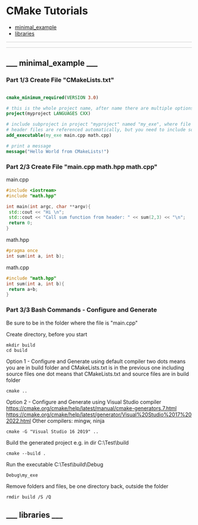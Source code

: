 # CMake Tutorials

* [minimal_example](#minimal_example)
* [libraries](#libraries)

<style>       
    hr{
        height: 1px;
        background-color: #ccc;
        border: none;
    }
</style>


***


<a name="minimal_example"></a>
___
## ___ minimal_example ___
### Part 1/3 Create File "CMakeLists.txt"

``` cmake

cmake_minimum_required(VERSION 3.0)

# this is the whole project name, after name there are multiple options
project(myproject LANGUAGES CXX)

# include subproject in project "myproject" named "my_exe", where file "main.cpp" will be aďded
# header files are referenced automatically, but you need to include source files
add_executable(my_exe main.cpp math.cpp)

# print a message
message("Hello World from CMakeLists!")


```

### Part 2/3 Create File "main.cpp math.hpp math.cpp"

main.cpp
``` cpp
#include <iostream>
#include "math.hpp"

int main(int argc, char **argv){
 std::cout << "Hi \n";
 std::cout << "Call sum function from header: " << sum(2,3) << "\n";
 return 0;
}

```

math.hpp
``` hpp
#pragma once
int sum(int a, int b);
```

math.cpp
``` cpp
#include "math.hpp"
int sum(int a, int b){
 return a+b;
}
```

### Part 3/3 Bash Commands - Configure and Generate


Be sure to be in the folder where the file is "main.cpp" 

Create directory, before you start
```
mkdir build
cd build
```


Option 1 - Configure and Generate using default compiler 
two dots means you are in build folder and CMakeLists.txt is in the previous one including source files
one dot means that CMakeLists.txt and source files are in build folder
```
cmake .. 
```

Option 2 - Configure and Generate using Visual Studio compiler
https://cmake.org/cmake/help/latest/manual/cmake-generators.7.html
https://cmake.org/cmake/help/latest/generator/Visual%20Studio%2017%202022.html
Other compilers: mingw, ninja
```
cmake -G "Visual Studio 16 2019" ..
```
 
Build the generated project e.g. in dir C:\Test\build
```
cmake --build .
```

Run the executable C:\Test\build\Debug
```
Debug\my_exe
```

Remove folders and files, be one directory back, outside the folder
```
rmdir build /S /Q
```

<a name="libraries"></a>
## ___ libraries ___



